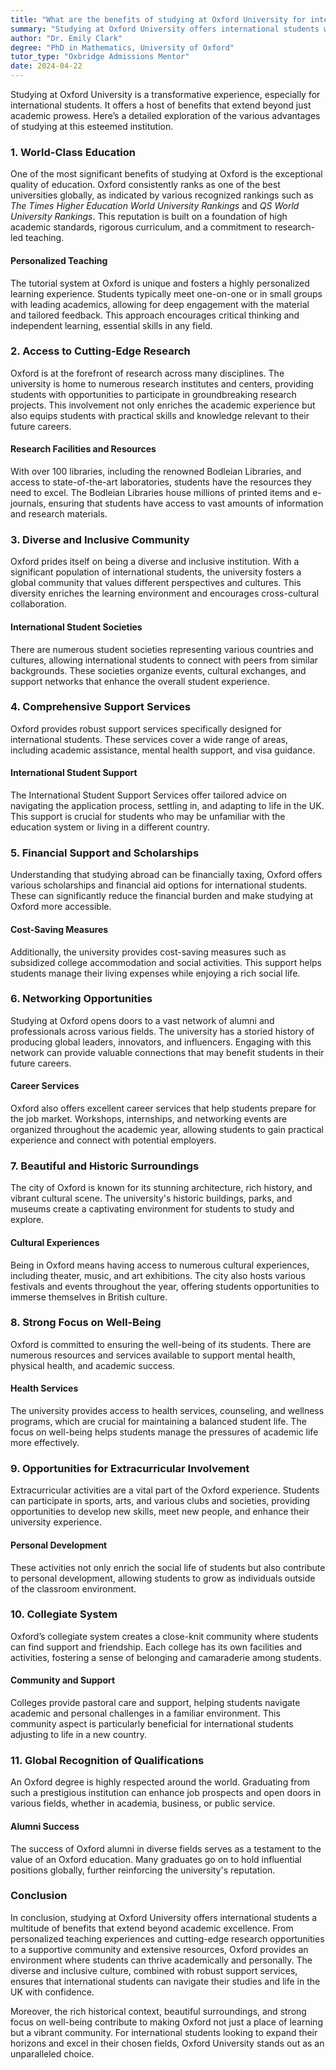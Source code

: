 ```yaml
---
title: "What are the benefits of studying at Oxford University for international students?"
summary: "Studying at Oxford University offers international students world-class education, cultural diversity, networking opportunities, and personal growth."
author: "Dr. Emily Clark"
degree: "PhD in Mathematics, University of Oxford"
tutor_type: "Oxbridge Admissions Mentor"
date: 2024-04-22
---
```


Studying at Oxford University is a transformative experience, especially for international students. It offers a host of benefits that extend beyond just academic prowess. Here’s a detailed exploration of the various advantages of studying at this esteemed institution.

### 1. **World-Class Education**

One of the most significant benefits of studying at Oxford is the exceptional quality of education. Oxford consistently ranks as one of the best universities globally, as indicated by various recognized rankings such as *The Times Higher Education World University Rankings* and *QS World University Rankings*. This reputation is built on a foundation of high academic standards, rigorous curriculum, and a commitment to research-led teaching.

#### Personalized Teaching

The tutorial system at Oxford is unique and fosters a highly personalized learning experience. Students typically meet one-on-one or in small groups with leading academics, allowing for deep engagement with the material and tailored feedback. This approach encourages critical thinking and independent learning, essential skills in any field.

### 2. **Access to Cutting-Edge Research**

Oxford is at the forefront of research across many disciplines. The university is home to numerous research institutes and centers, providing students with opportunities to participate in groundbreaking research projects. This involvement not only enriches the academic experience but also equips students with practical skills and knowledge relevant to their future careers.

#### Research Facilities and Resources

With over 100 libraries, including the renowned Bodleian Libraries, and access to state-of-the-art laboratories, students have the resources they need to excel. The Bodleian Libraries house millions of printed items and e-journals, ensuring that students have access to vast amounts of information and research materials.

### 3. **Diverse and Inclusive Community**

Oxford prides itself on being a diverse and inclusive institution. With a significant population of international students, the university fosters a global community that values different perspectives and cultures. This diversity enriches the learning environment and encourages cross-cultural collaboration.

#### International Student Societies

There are numerous student societies representing various countries and cultures, allowing international students to connect with peers from similar backgrounds. These societies organize events, cultural exchanges, and support networks that enhance the overall student experience.

### 4. **Comprehensive Support Services**

Oxford provides robust support services specifically designed for international students. These services cover a wide range of areas, including academic assistance, mental health support, and visa guidance.

#### International Student Support

The International Student Support Services offer tailored advice on navigating the application process, settling in, and adapting to life in the UK. This support is crucial for students who may be unfamiliar with the education system or living in a different country.

### 5. **Financial Support and Scholarships**

Understanding that studying abroad can be financially taxing, Oxford offers various scholarships and financial aid options for international students. These can significantly reduce the financial burden and make studying at Oxford more accessible.

#### Cost-Saving Measures

Additionally, the university provides cost-saving measures such as subsidized college accommodation and social activities. This support helps students manage their living expenses while enjoying a rich social life.

### 6. **Networking Opportunities**

Studying at Oxford opens doors to a vast network of alumni and professionals across various fields. The university has a storied history of producing global leaders, innovators, and influencers. Engaging with this network can provide valuable connections that may benefit students in their future careers.

#### Career Services

Oxford also offers excellent career services that help students prepare for the job market. Workshops, internships, and networking events are organized throughout the academic year, allowing students to gain practical experience and connect with potential employers.

### 7. **Beautiful and Historic Surroundings**

The city of Oxford is known for its stunning architecture, rich history, and vibrant cultural scene. The university's historic buildings, parks, and museums create a captivating environment for students to study and explore.

#### Cultural Experiences

Being in Oxford means having access to numerous cultural experiences, including theater, music, and art exhibitions. The city also hosts various festivals and events throughout the year, offering students opportunities to immerse themselves in British culture.

### 8. **Strong Focus on Well-Being**

Oxford is committed to ensuring the well-being of its students. There are numerous resources and services available to support mental health, physical health, and academic success.

#### Health Services

The university provides access to health services, counseling, and wellness programs, which are crucial for maintaining a balanced student life. The focus on well-being helps students manage the pressures of academic life more effectively.

### 9. **Opportunities for Extracurricular Involvement**

Extracurricular activities are a vital part of the Oxford experience. Students can participate in sports, arts, and various clubs and societies, providing opportunities to develop new skills, meet new people, and enhance their university experience.

#### Personal Development

These activities not only enrich the social life of students but also contribute to personal development, allowing students to grow as individuals outside of the classroom environment.

### 10. **Collegiate System**

Oxford’s collegiate system creates a close-knit community where students can find support and friendship. Each college has its own facilities and activities, fostering a sense of belonging and camaraderie among students.

#### Community and Support

Colleges provide pastoral care and support, helping students navigate academic and personal challenges in a familiar environment. This community aspect is particularly beneficial for international students adjusting to life in a new country.

### 11. **Global Recognition of Qualifications**

An Oxford degree is highly respected around the world. Graduating from such a prestigious institution can enhance job prospects and open doors in various fields, whether in academia, business, or public service.

#### Alumni Success

The success of Oxford alumni in diverse fields serves as a testament to the value of an Oxford education. Many graduates go on to hold influential positions globally, further reinforcing the university's reputation.

### Conclusion

In conclusion, studying at Oxford University offers international students a multitude of benefits that extend beyond academic excellence. From personalized teaching experiences and cutting-edge research opportunities to a supportive community and extensive resources, Oxford provides an environment where students can thrive academically and personally. The diverse and inclusive culture, combined with robust support services, ensures that international students can navigate their studies and life in the UK with confidence. 

Moreover, the rich historical context, beautiful surroundings, and strong focus on well-being contribute to making Oxford not just a place of learning but a vibrant community. For international students looking to expand their horizons and excel in their chosen fields, Oxford University stands out as an unparalleled choice.
    